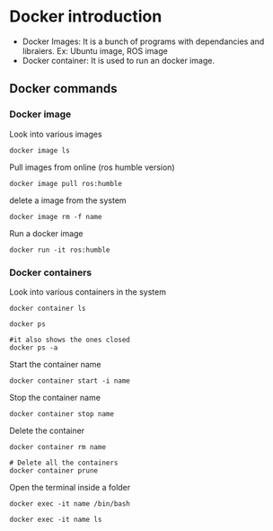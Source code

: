 # Docker introduction
- Docker Images: It is a bunch of programs with dependancies and libraiers. Ex: Ubuntu image, ROS image
- Docker container: It is used to run an docker image.
## Docker commands
### Docker image
Look into various images
```
docker image ls
```

Pull images from online (ros humble version)
```
docker image pull ros:humble
```

delete a image from the system
```
docker image rm -f name
```
Run a docker image
```
docker run -it ros:humble
```
### Docker containers
Look into various containers in the system
```
docker container ls 

docker ps

#it also shows the ones closed
docker ps -a
```

Start the container name
```
docker container start -i name
```

Stop the container name
```
docker container stop name
```
Delete the container
```
docker container rm name

# Delete all the containers
docker container prune
```
Open the terminal inside a folder
```
docker exec -it name /bin/bash

docker exec -it name ls

```




